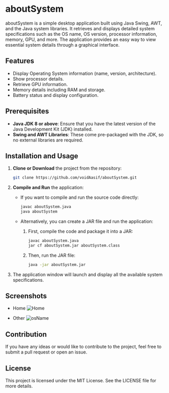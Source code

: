 # aboutSystem

aboutSystem is a simple desktop application built using Java Swing, AWT, and the Java system libraries. It retrieves and displays detailed system specifications such as the OS name, OS version, processor information, memory, GPU, and more. The application provides an easy way to view essential system details through a graphical interface.

## Features

- Display Operating System information (name, version, architecture).
- Show processor details.
- Retrieve GPU information.
- Memory details including RAM and storage.
- Battery status and display configuration.
  
## Prerequisites

- **Java JDK 8 or above**: Ensure that you have the latest version of the Java Development Kit (JDK) installed.
- **Swing and AWT Libraries**: These come pre-packaged with the JDK, so no external libraries are required.

## Installation and Usage

1. **Clone or Download** the project from the repository:
    ```bash
    git clone https://github.com/voidAasif/aboutSystem.git
    ```

2. **Compile and Run** the application:
    - If you want to compile and run the source code directly:
        ```bash
        javac aboutSystem.java
        java aboutSystem
        ```

    - Alternatively, you can create a JAR file and run the application:
        1. First, compile the code and package it into a JAR:
            ```bash
            javac aboutSystem.java
            jar cf aboutSystem.jar aboutSystem.class
            ```
        2. Then, run the JAR file:
            ```bash
            java -jar aboutSystem.jar
            ```

3. The application window will launch and display all the available system specifications.

## Screenshots
 - Home
![Home](https://github.com/user-attachments/assets/3951a063-32e7-4d2b-aad1-7e2d216de9f2)

- Other
![osName](https://github.com/user-attachments/assets/c9427882-c8b1-4fc1-9828-0f5bc62fde79)

## Contribution

If you have any ideas or would like to contribute to the project, feel free to submit a pull request or open an issue.

## License

This project is licensed under the MIT License. See the LICENSE file for more details.



